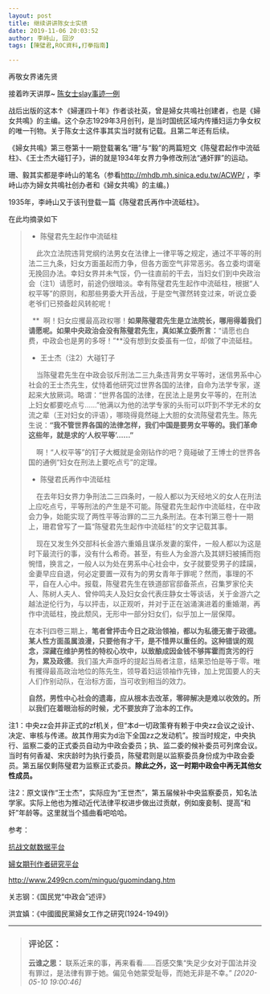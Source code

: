 ```yaml
---
layout: post
title: 继续讲讲陈女士实绩
date: 2019-11-06 20:03:52
author: 李峙山, 回汐
tags: [陳璧君,ROC資料,打拳指南]

---
```

再敬女界诸先贤  

接着昨天讲厚~ [陈女士slay事迹一例](https://kanransya.github.io/nami-jetcoaster/feminismchen01/)  

战后出版的这本↑《婦運四十年》作者谈社英，曾是婦女共鳴社创建者，也是《婦女共鳴》的主编。这个杂志1929年3月创刊，是当时国统区域内传播妇运力争女权的唯一刊物。关于陈女士这件事其实当时就有记载。且第二年还有后续。

《婦女共鳴》第三卷第十一期登载署名“珊”与“毅”的两篇短文《陈璧君起作中流砥柱》、《王士杰大碰钉子》，讲的就是1934年女界力争修改刑法“通奸罪”的运动。

珊、毅其实都是李峙山的笔名（参看<http://mhdb.mh.sinica.edu.tw/ACWP/> ，李峙山亦为婦女共鳴社创办者和《婦女共鳴》的主编。)

1935年，李峙山又于该刊登载一篇《陈璧君氏再作中流砥柱》。

在此均摘录如下

> *   陈璧君先生起作中流砥柱
>     
>     
> 
>     此次立法院违背党纲约法男女在法律上一律平等之规定，通过不平等的刑法二三九条，妇女方面虽起而力争，但各方面空气非常恶劣。各立委均谓毫无挽回办法。幸妇女界并未气馁，仍一往直前的干去，当妇女们到中央政治会（注1）请愿时，前途仍很暗淡。幸有陈璧君先生起作中流砥柱，根据“人权平等”的原则，和那些男委大开舌战，于是空气骤然转变过来，听说立委老爷们已预备趁风转舵呢！
> 
>   **  啊！妇女应攫最高政权哪！**如果陈璧君先生是立法院长，哪用得着我们请愿呢。如果中央政治会没有陈璧君先生，真如某立委所言：**“请愿也白费，中政会也是男的多呀！”**没有想到女委虽有一位，却做了中流砥柱。
> 
> *   王士杰（注2）大碰钉子
>     
>     
> 
>     当陈璧君先生在中政会驳斥刑法二三九条违背男女平等时，迷信男系中心社会的王士杰先生，仗恃着他研究过世界各国的法律，自命为法学专家，遂起来大放厥词。略谓：“世界各国的法律，在民法上是男女平等的，在刑法上妇女都要吃点亏……”他满以为他的法学专家的头衔可以吓到不学无术的女流之辈（王对妇女的评语），哪晓得竟然碰上大胆的女流陈璧君先生。陈先生说：**“我不管世界各国的法律怎样，我们中国是要男女平等的。我们革命这些年，就是求的‘人权平等’……”**
> 
>     啊！“人权平等”的钉子大概就是金刚钻作的吧？竟碰破了王博士的世界各国的通例“妇女在刑法上要吃点亏”的定理。
> 
> *   陈璧君氏再作中流砥柱
>     
>     
> 
>     在去年妇女界力争刑法二三四条时，一般人都以为天经地义的女人在刑法上应吃点亏，平等刑法的产生是不可能。陈璧君先生起作中流砥柱，在中政会力争，始能实现了两性平等治罪的二三九条刑法。在本刊第三卷十一期上，珊君曾写了一篇“陈璧君先生起作中流砥柱”的文字记载其事。
> 
>     现在又发生外交部科长金游六重婚且谋杀发妻的案件，一般人都以为这是时下最流行的事，没有什么希奇。甚至，有些人为金游六及其姘妇被捕而抱惋惜，换言之，一般人以为处在男系中心社会中，女子就要受男子的蹂躏，金妻早应自退，何必定要置一双有为的男女青年于罪呢？然而，事理的不平，自在人心中。报载，陈璧君先生在铁道部官邸备茶点，召集罗家伦夫人、陈树人夫人、曾仲鸣夫人及妇女会代表庄静女士等谈话，关于金游六之越法逆伦行为，与以抨击，以正观听，并对于正在汹涌演进着的重婚潮，再作中流砥柱，挽此颓风，无形中一部分妇女们，似乎加上一层保障。
> 
> 在本刊四卷三期上，**笔者曾抨击今日之政治领袖，都以为私德无害于政德。某人性方面虽属浪漫，只要他有才干，是不惜畀以重任的。这种错误的观念，深藏在维护男性的特权心坎中，以致酿成因金钱不够挥霍而贪污的行为，累及政德**。我们虽大声亟呼的提起当局者注意，结果恐怕是等于零。唯有攫得最高政治地位的陈先生，领导着妇运领袖作先锋，加上党国要人的夫人们作别动队，在治标方面，当可收到相当的效力。
> 
> **自然，男性中心社会的遗毒，应从根本去改革，零碎解决是难以收效的。所以我们在着眼治标的时候，尤不要放弃了治本的工作。**

注1：中央zz会并非正式的zf机关，但“本d一切政策脊有赖于中央zz会议之设计、决定、审核与传递。故其作用实为d治下全国zz之发动机”。按当时规定，中央执行、监察二委的正式委员自动为中政会委员；执、监二委的候补委员可列席会议。当时有何香凝、宋庆龄时为执行委员，陈璧君则是以监察委员身份成为中政会委员。第五届仅剩陈璧君为监察正式委员。**除此之外，这一时期中政会中再无其他女性成员。**

注2：原文误作“王士杰”，实际应为“王世杰”，第五届候补中央监察委员，知名法学家。实际上他也为推动近代法律平权进步做出过贡献，例如废妾制、提高“和奸”年龄等。这里就当个插曲看吧哈哈。

参考：

[抗战文献数据平台](http://www.modernhistory.org.cn/index.htm)

[婦女期刊作者研究平台](http://mhdb.mh.sinica.edu.tw/ACWP/index.php)

<http://www.2499cn.com/minguo/guomindang.htm>

关志钢：《国民党“中政会”述评》

洪宜嫃：《中國國民黨婦女工作之研究(1924-1949)》

---
> ### 评论区：
>**云谁之思：** 联系近来的事，再来看看……百感交集“失足少女对于国法并没有罪过，是法律有罪于她。偏见令她蒙受耻辱，而她无非是不幸。”  *[2020-05-10 19:00:46]*
>
>
